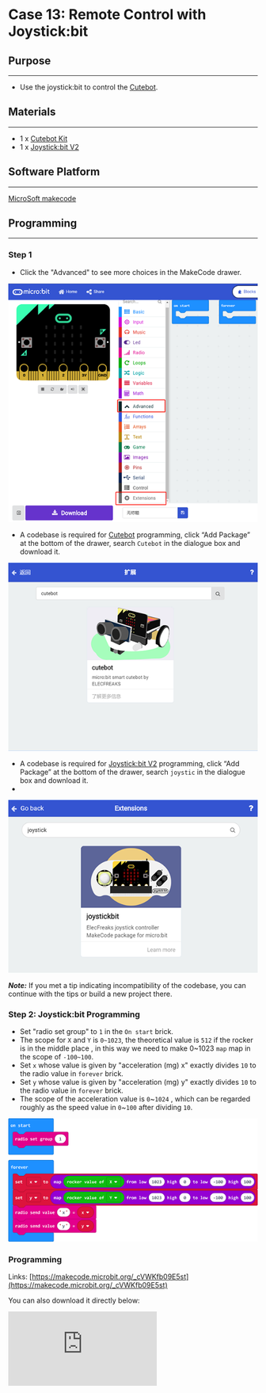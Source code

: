 # Case 13: Remote Control with Joystick:bit

## Purpose
---
- Use the joystick:bit to control the [Cutebot](https://www.elecfreaks.com/micro-bit-smart-cutebot.html).

## Materials
---
- 1 x [Cutebot Kit](https://www.elecfreaks.com/micro-bit-smart-cutebot.html)
- 1 x [Joystick:bit V2](https://www.elecfreaks.com/joystick-bit-2-kit-for-micro-bit.html)


## Software Platform
---
[MicroSoft makecode](https://makecode.microbit.org/#)

## Programming
---

### Step 1

- Click the "Advanced" to see more choices in the MakeCode drawer.

![](./images/cutebot-pk-1.png)

- A codebase is required for [Cutebot](https://www.elecfreaks.com/micro-bit-smart-cutebot.html) programming, click “Add Package” at the bottom of the drawer, search `Cutebot` in the dialogue box and download it.

![](./images/cutebot-pk-11.png)

- A codebase is required for [Joystick:bit V2](https://www.elecfreaks.com/joystick-bit-2-for-micro-bit.html) programming, click “Add Package” at the bottom of the drawer, search `joystic` in the dialogue box and download it.
-
![](./images/case_13_01.png)

***Note:*** If you met a tip indicating incompatibility of the codebase, you can continue with the tips or build a new project there.

### Step 2: Joystick:bit Programming

- Set "radio set group" to `1` in the `On start` brick.
- The scope for `X` and `Y` is `0~1023`, the theoretical value is `512`  if the rocker is in the middle place , in this way we need to make 0~1023 `map` map in the scope of `-100~100`.
- Set `x` whose value is given by "acceleration (mg) x" exactly divides `10` to the radio value in `forever` brick.
- Set `y` whose value is given by "acceleration (mg) y" exactly divides `10` to the radio value in `forever` brick.
- The scope of the acceleration value is `0`~`1024` , which can be regarded roughly as the speed value in `0`~`100` after dividing `10`.

![](./images/case_13_02.png)

### Programming

Links: [https://makecode.microbit.org/_cVWKfb09E5st](https://makecode.microbit.org/_cVWKfb09E5st)

You can also download it directly below:

<div
    style={{
        position: 'relative',
        paddingBottom: '60%',
        overflow: 'hidden',
    }}
>
    <iframe
        src="https://makecode.microbit.org/_cVWKfb09E5st"
        frameborder="0"
        sandbox="allow-popups allow-forms allow-scripts allow-same-origin"
        style={{
            position: 'absolute',
            width: '100%',
            height: '100%',
        }}
    />
</div>

### Step 3: Cutebot Programming

- Set the "radio set group" to `1` in the `On start` brick. Items must be the same with the remote control for the correct match.
- Drag two "if" bricks into the `on radio received` brick and judge if the radio revived value `name` is `x` or `y`
- If the radio received value `name` is `x`, it is the data for `X` and then save the `value` in the variable `xValue`.
- If the radio received value `name` is `y`, it is the data for `y` and then save the `value` in the variable `yValue`.
- In `forever` brick, set the left wheel speed to `yValue`+`xValue` and right wheel speed to `yValue`-`xValue`.

![](./images/case_12_02.png)

### Programming

Links: [https://makecode.microbit.org/_WDpVxaeTXdLT](https://makecode.microbit.org/_WDpVxaeTXdLT)

You can also download it directly below:

<div
    style={{
        position: 'relative',
        paddingBottom: '60%',
        overflow: 'hidden',
    }}
>
    <iframe
        src="https://makecode.microbit.org/_WDpVxaeTXdLT"
        frameborder="0"
        sandbox="allow-popups allow-forms allow-scripts allow-same-origin"
        style={{
            position: 'absolute',
            width: '100%',
            height: '100%',
        }}
    />
</div>

## Result
---
- The rocker controls the movement of the [Cutebot](https://www.elecfreaks.com/micro-bit-smart-cutebot.html).

## Exploration
---

## FAQ
---

## Relevant Files
---
